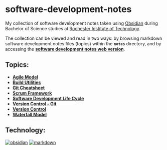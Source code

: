 # software-development-notes

My collection of software development notes taken using [Obsidian](https://obsidian.md/) during Bachelor of Science studies at [Rochester Institute of Technology](https://www.rit.edu/).

The collection can be viewed and read in two ways: by browsing markdown software development notes files (topics) within the **`notes`** directory, and by accessing the [**software development notes web version**](https://software-development-notes.netlify.app/).

## Topics:

- [**Agile Model**]()
- [**Build Utilities**]()
- [**Git Cheatsheet**]()
- [**Scrum Framework**]()
- [**Software Development Life Cycle**]()
- [**Version Control - Git**]()
- [**Version Control**]()
- [**Waterfall Model**]()

## Technology:

[![obsidian][obsidian]][obsidian-url]
[![markdown][markdown]][markdown-url]

[obsidian]: https://img.shields.io/badge/obsidian-7C3AED?style=for-the-badge&logo=obsidian&logoColor=white
[obsidian-url]: https://obsidian.md/
[markdown]: https://img.shields.io/badge/markdown-000000?style=for-the-badge&logo=markdown&logoColor=white
[markdown-url]: https://www.markdownguide.org/
